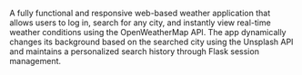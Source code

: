 A fully functional and responsive web-based weather application that allows users to log in, search for any city, and instantly view real-time weather conditions using the OpenWeatherMap API. The app dynamically changes its background based on the searched city using the Unsplash API and maintains a personalized search history through Flask session management.
